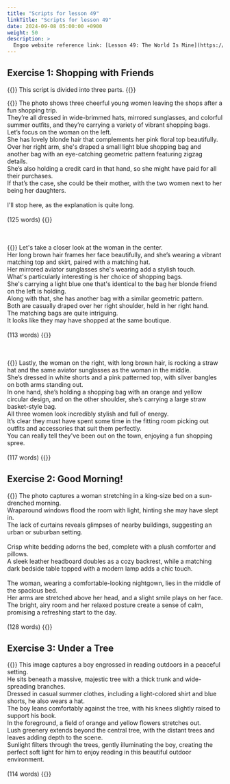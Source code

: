 ```yaml
---
title: "Scripts for lesson 49"
linkTitle: "Scripts for lesson 49"
date: 2024-09-08 05:00:00 +0900
weight: 50
description: >
  Engoo website reference link: [Lesson 49: The World Is Mine](https://engoo.com/app/lessons/describing-pictures-intermediate-describing-pictures-the-world-is-mine/bT8aDkz1EeeCC6PuH4QznA?category_id=P_HriMOnEeifo0O-yMP42w&course_id=ZZasjsOnEeiHZVOMC0VfdA)
---
```


## Exercise 1: Shopping with Friends

{{<alert>}}
This script is divided into three parts.
{{</alert>}}

{{<card header="**1st script**">}}
The photo shows three cheerful young women leaving the shops after a fun shopping trip. <br/>
They’re all dressed in wide-brimmed hats, mirrored sunglasses, and colorful summer outfits, and they’re carrying a variety of vibrant shopping bags.<br/>
Let’s focus on the woman on the left. <br/>
She has lovely blonde hair that complements her pink floral top beautifully.<br/>
Over her right arm, she's draped a small light blue shopping bag and another bag with an eye-catching geometric pattern featuring zigzag details.<br/>
She’s also holding a credit card in that hand, so she might have paid for all their purchases.<br/>
If that’s the case, she could be their mother, with the two women next to her being her daughters.<br/>
<br/>
I'll stop here, as the explanation is quite long.<br/>
<br/>
(125 words)
{{</card>}}

　

{{<card header="**2nd script**">}}
Let's take a closer look at the woman in the center. <br/>
Her long brown hair frames her face beautifully, and she’s wearing a vibrant matching top and skirt, paired with a matching hat.<br/>
Her mirrored aviator sunglasses she's wearing add a stylish touch. <br/>
What's particularly interesting is her choice of shopping bags. <br/>
She's carrying a light blue one that's identical to the bag her blonde friend on the left is holding. <br/>
Along with that, she has another bag with a similar geometric pattern. <br/>
Both are casually draped over her right shoulder, held in her right hand.<br/>
The matching bags are quite intriguing.<br/>
It looks like they may have shopped at the same boutique.<br/>
<br/>
(113 words)
{{</card>}}

　

{{<card header="**3rd script**">}}
Lastly, the woman on the right, with long brown hair, is rocking a straw hat and the same aviator sunglasses as the woman in the middle.<br/> 
She’s dressed in white shorts and a pink patterned top, with silver bangles on both arms standing out. <br/>
In one hand, she’s holding a shopping bag with an orange and yellow circular design, and on the other shoulder, she’s carrying a large straw basket-style bag.<br/>
All three women look incredibly stylish and full of energy. <br/>
It’s clear they must have spent some time in the fitting room picking out outfits and accessories that suit them perfectly. <br/>
You can really tell they've been out on the town, enjoying a fun shopping spree.<br/>
<br/>
(117 words)
{{</card>}}


## Exercise 2: Good Morning!

{{<card header="**Script**">}}
The photo captures a woman stretching in a king-size bed on a sun-drenched morning. <br/>
Wraparound windows flood the room with light, hinting she may have slept in. <br/>
The lack of curtains reveals glimpses of nearby buildings, suggesting an urban or suburban setting.<br/>
<br/>
Crisp white bedding adorns the bed, complete with a plush comforter and pillows. <br/>
A sleek leather headboard doubles as a cozy backrest, while a matching dark bedside table topped with a modern lamp adds a chic touch.<br/>
<br/>
The woman, wearing a comfortable-looking nightgown, lies in the middle of the spacious bed. <br/>
Her arms are stretched above her head, and a slight smile plays on her face. <br/>
The bright, airy room and her relaxed posture create a sense of calm, promising a refreshing start to the day.<br/>
<br/>
(128 words)
{{</card>}}


## Exercise 3: Under a Tree

{{<card header="**Script**">}}
This image captures a boy engrossed in reading outdoors in a peaceful setting. <br/>
He sits beneath a massive, majestic tree with a thick trunk and wide-spreading branches.<br/>
Dressed in casual summer clothes, including a light-colored shirt and blue shorts, he also wears a hat. <br/>
The boy leans comfortably against the tree, with his knees slightly raised to support his book. <br/>
In the foreground, a field of orange and yellow flowers stretches out. <br/>
Lush greenery extends beyond the central tree, with the distant trees and leaves adding depth to the scene.<br/>
Sunlight filters through the trees, gently illuminating the boy, creating the perfect soft light for him to enjoy reading in this beautiful outdoor environment.<br/>
<br/>
(114 words)
{{</card>}}


